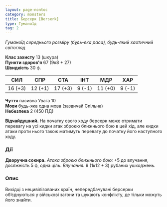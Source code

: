 ```yaml
---
layout: page-nontoc
category: monsters
title: Берсерк [Berserk]
type: Гуманоїд
tag: 2
---
```


_Гуманоїд середнього розміру (будь-яка раса), будь-який хаотичний світогляд_

**Клас захисту** 13 (шкура)    
**Пункти здоров'я** 67 (9к8 + 27)    
**Швидкість** 30 ф.

| СИЛ     | СПР     | СТА     | ІНТ    | МДР     | ХАР    |
| ------- | ------- | ------- | ------ | ------- | ------ |
| 16 (+3) | 12 (+1) | 17 (+3) | 9 (-1) | 11 (+0) | 9 (-1) |

**Чуття** пасивна Увага 10    
**Мови** будь-яка одна мова (зазвичай Спільна)    
**Небезпека** 2 (450 ПД)

**Відчайдушний.** На початку свого ходу берсерк може отримати перевагу на усі кидки атак зброєю ближнього бою в цей хід, але кидки атаки проти нього також матимуть перевагу до початку його наступного ходу.

### Дії
**Дворучна сокира.** _Атака зброєю ближнього бою:_ +5 до влучання, досяжність 5 ф, одна ціль. _Влучання:_ 9 (1к12 + 3) рубаних ушкоджень.

### Опис
Вихідці з нецивілізованих країн, непередбачувані берсерки об’єднуються у військові загони та шукають конфлікту, де тільки можуть його знайти. 
